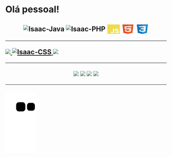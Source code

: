 <H1> Olá pessoal! <H2> 
 
 <div align="center">
<img align="center" alt="Isaac-Java" height="30" width="40" padding='200'  src="https://cdn.jsdelivr.net/gh/devicons/devicon/icons/java/java-original.svg">
<img align="center" alt="Isaac-PHP" height="30" width="40" src="https://cdn.jsdelivr.net/gh/devicons/devicon/icons/php/php-plain.svg">
<img align="center" alt="Isaac-Js" height="30" width="40" src="https://raw.githubusercontent.com/devicons/devicon/master/icons/javascript/javascript-plain.svg">
<img align="center" alt="Isaac-HTML" height="30" width="40" src="https://raw.githubusercontent.com/devicons/devicon/master/icons/html5/html5-original.svg">
<img align="center" alt="Isaac-CSS" height="30" width="40" src="https://raw.githubusercontent.com/devicons/devicon/master/icons/css3/css3-original.svg"> 
</div>
 
 <hr>
  
<div style="display: inline-block" padding:10>
  <a href="https://github.com/isaacalcantara">
  <img height="130em" src="https://github-readme-stats.vercel.app/api?username=isaacalcantara&show_icons=true&theme=dark&include_all_commits=true&count_private=true">
    <img align="center" alt="Isaac-CSS" height="180em" width="150" src="https://i1.wp.com/comodesenharecolorir.com/wp-content/uploads/2020/09/Quais-as-Sensacoes-que-as-Cores-Transmitem.png">
  <img height="130em" src="https://github-readme-stats.vercel.app/api/top-langs/?username=isaacalcantara&layout=compact&langs_count=7&theme=dark">
</div>
  
 <hr>
  
  <div align="center"> 
<a href="**https://www.youtube.com/channel/UC_-uuuZbY0AAt9CViNzvc-Q**" target="_blank"><img src="https://img.shields.io/badge/YouTube-FF0000?style=for-the-badge&logo=youtube&logoColor=white" target="_blank"></a>
 <a href="https://discord.gg/GAWZV57r" target="_blank"><img src="https://img.shields.io/badge/Discord-7289DA?style=for-the-badge&logo=discord&logoColor=white" target="_blank"></a> 
  <a href = "mailto:isaacalcz1@gmail.com"><img src="https://img.shields.io/badge/-Gmail-%23333?style=for-the-badge&logo=gmail&logoColor=white" target="_blank"></a>
  <a href="https://www.linkedin.com/in/isaac-alcantara-0a7869223/" target="_blank"><img src="https://img.shields.io/badge/-LinkedIn-%230077B5?style=for-the-badge&logo=linkedin&logoColor=white" target="_blank"></a> 
  </div>
  
  <hr>
  
  
   ![Snake animation](https://github.com/isaacalcantara/isaacalcantara/blob/output/github-contribution-grid-snake.svg)
